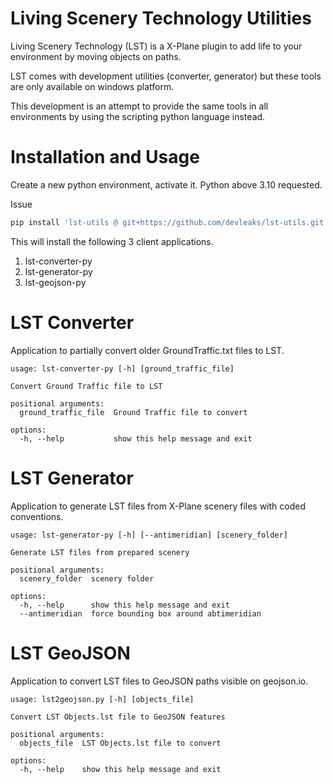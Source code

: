# Living Scenery Technology Utilities

Living Scenery Technology (LST) is a X-Plane plugin
to add life to your environment by moving objects
on paths.

LST comes with development utilities (converter, generator) but these tools are only available on windows platform.

This development is an attempt to provide the same tools in all environments
by using the scripting python language instead.

# Installation and Usage

Create a new python environment, activate it. Python above 3.10 requested.

Issue

```sh
pip install 'lst-utils @ git+https://github.com/devleaks/lst-utils.git'
```

This will install the following 3 client applications.

1. lst-converter-py
1. lst-generator-py
1. lst-geojson-py

# LST Converter

Application to partially convert older GroundTraffic.txt files to LST.

```
usage: lst-converter-py [-h] [ground_traffic_file]

Convert Ground Traffic file to LST

positional arguments:
  ground_traffic_file  Ground Traffic file to convert

options:
  -h, --help           show this help message and exit
```

# LST Generator

Application to generate LST files from X-Plane scenery files with coded conventions.

```
usage: lst-generator-py [-h] [--antimeridian] [scenery_folder]

Generate LST files from prepared scenery

positional arguments:
  scenery_folder  scenery folder

options:
  -h, --help      show this help message and exit
  --antimeridian  force bounding box around abtimeridian
```

# LST GeoJSON

Application to convert LST files to GeoJSON paths visible on geojson.io.

```
usage: lst2geojson.py [-h] [objects_file]

Convert LST Objects.lst file to GeoJSON features

positional arguments:
  objects_file  LST Objects.lst file to convert

options:
  -h, --help    show this help message and exit
```
